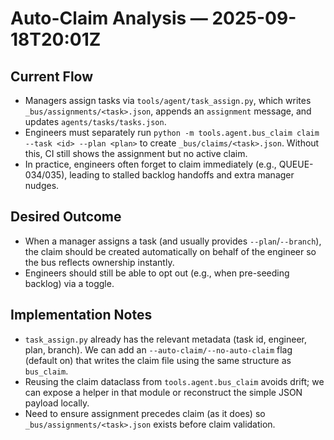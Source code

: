 # Auto-Claim Analysis — 2025-09-18T20:01Z

## Current Flow
- Managers assign tasks via `tools/agent/task_assign.py`, which writes `_bus/assignments/<task>.json`, appends an `assignment` message, and updates `agents/tasks/tasks.json`.
- Engineers must separately run `python -m tools.agent.bus_claim claim --task <id> --plan <plan>` to create `_bus/claims/<task>.json`. Without this, CI still shows the assignment but no active claim.
- In practice, engineers often forget to claim immediately (e.g., QUEUE-034/035), leading to stalled backlog handoffs and extra manager nudges.

## Desired Outcome
- When a manager assigns a task (and usually provides `--plan`/`--branch`), the claim should be created automatically on behalf of the engineer so the bus reflects ownership instantly.
- Engineers should still be able to opt out (e.g., when pre-seeding backlog) via a toggle.

## Implementation Notes
- `task_assign.py` already has the relevant metadata (task id, engineer, plan, branch). We can add an `--auto-claim/--no-auto-claim` flag (default on) that writes the claim file using the same structure as `bus_claim`.
- Reusing the claim dataclass from `tools.agent.bus_claim` avoids drift; we can expose a helper in that module or reconstruct the simple JSON payload locally.
- Need to ensure assignment precedes claim (as it does) so `_bus/assignments/<task>.json` exists before claim validation.

